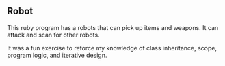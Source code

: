 ## Robot
This ruby program has a robots that can pick up items and weapons.  It can attack and scan for other robots.

It was a fun exercise to reforce my knowledge of class inheritance, scope, program logic, and iterative design.